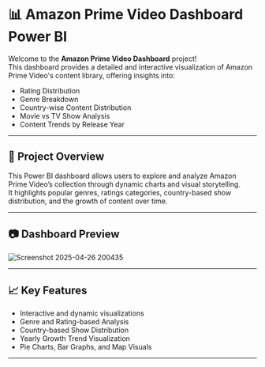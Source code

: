 # 📊 Amazon Prime Video Dashboard Power BI

Welcome to the **Amazon Prime Video Dashboard** project!  
This dashboard provides a detailed and interactive visualization of Amazon Prime Video's content library, offering insights into:

- Rating Distribution
- Genre Breakdown
- Country-wise Content Distribution
- Movie vs TV Show Analysis
- Content Trends by Release Year

---

## 🚀 Project Overview

This Power BI dashboard allows users to explore and analyze Amazon Prime Video’s collection through dynamic charts and visual storytelling.  
It highlights popular genres, ratings categories, country-based show distribution, and the growth of content over time.

---

## 📷 Dashboard Preview

![Screenshot 2025-04-26 200435](https://github.com/user-attachments/assets/ee94fded-5d3f-47de-9025-f0f1241c81be)


---

## 📈 Key Features

- Interactive and dynamic visualizations
- Genre and Rating-based Analysis
- Country-based Show Distribution
- Yearly Growth Trend Visualization
- Pie Charts, Bar Graphs, and Map Visuals

---






